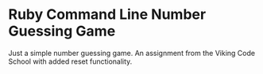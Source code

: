 # Ruby Command Line Number Guessing Game

Just a simple number guessing game. An assignment from the Viking Code School with added reset functionality.